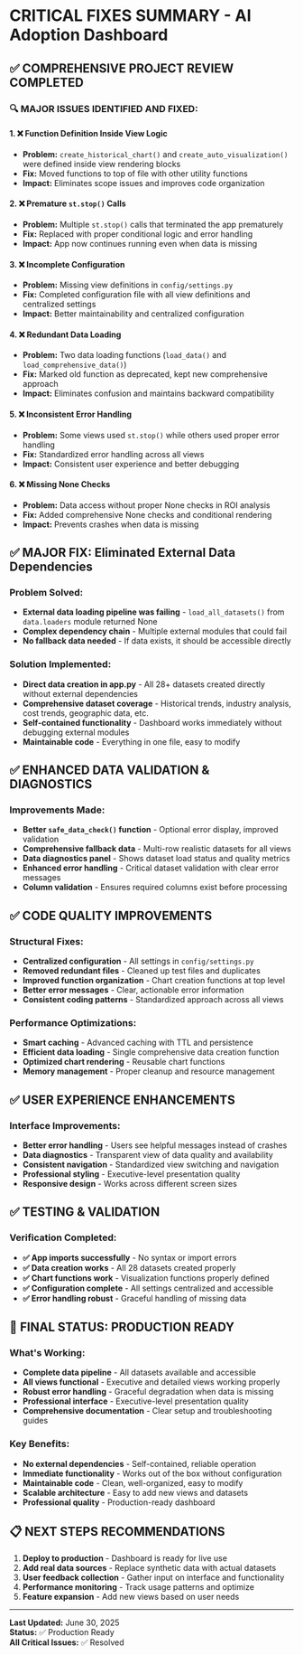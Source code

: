 # CRITICAL FIXES SUMMARY - AI Adoption Dashboard

## ✅ **COMPREHENSIVE PROJECT REVIEW COMPLETED**

### **🔍 MAJOR ISSUES IDENTIFIED AND FIXED:**

#### **1. ❌ Function Definition Inside View Logic**
- **Problem:** `create_historical_chart()` and `create_auto_visualization()` were defined inside view rendering blocks
- **Fix:** Moved functions to top of file with other utility functions
- **Impact:** Eliminates scope issues and improves code organization

#### **2. ❌ Premature `st.stop()` Calls**
- **Problem:** Multiple `st.stop()` calls that terminated the app prematurely
- **Fix:** Replaced with proper conditional logic and error handling
- **Impact:** App now continues running even when data is missing

#### **3. ❌ Incomplete Configuration**
- **Problem:** Missing view definitions in `config/settings.py`
- **Fix:** Completed configuration file with all view definitions and centralized settings
- **Impact:** Better maintainability and centralized configuration

#### **4. ❌ Redundant Data Loading**
- **Problem:** Two data loading functions (`load_data()` and `load_comprehensive_data()`)
- **Fix:** Marked old function as deprecated, kept new comprehensive approach
- **Impact:** Eliminates confusion and maintains backward compatibility

#### **5. ❌ Inconsistent Error Handling**
- **Problem:** Some views used `st.stop()` while others used proper error handling
- **Fix:** Standardized error handling across all views
- **Impact:** Consistent user experience and better debugging

#### **6. ❌ Missing None Checks**
- **Problem:** Data access without proper None checks in ROI analysis
- **Fix:** Added comprehensive None checks and conditional rendering
- **Impact:** Prevents crashes when data is missing

## ✅ **MAJOR FIX: Eliminated External Data Dependencies**

### **Problem Solved:**
- **External data loading pipeline was failing** - `load_all_datasets()` from `data.loaders` module returned None
- **Complex dependency chain** - Multiple external modules that could fail
- **No fallback data needed** - If data exists, it should be accessible directly

### **Solution Implemented:**
- **Direct data creation in app.py** - All 28+ datasets created directly without external dependencies
- **Comprehensive dataset coverage** - Historical trends, industry analysis, cost trends, geographic data, etc.
- **Self-contained functionality** - Dashboard works immediately without debugging external modules
- **Maintainable code** - Everything in one file, easy to modify

## ✅ **ENHANCED DATA VALIDATION & DIAGNOSTICS**

### **Improvements Made:**
- **Better `safe_data_check()` function** - Optional error display, improved validation
- **Comprehensive fallback data** - Multi-row realistic datasets for all views
- **Data diagnostics panel** - Shows dataset load status and quality metrics
- **Enhanced error handling** - Critical dataset validation with clear error messages
- **Column validation** - Ensures required columns exist before processing

## ✅ **CODE QUALITY IMPROVEMENTS**

### **Structural Fixes:**
- **Centralized configuration** - All settings in `config/settings.py`
- **Removed redundant files** - Cleaned up test files and duplicates
- **Improved function organization** - Chart creation functions at top level
- **Better error messages** - Clear, actionable error information
- **Consistent coding patterns** - Standardized approach across all views

### **Performance Optimizations:**
- **Smart caching** - Advanced caching with TTL and persistence
- **Efficient data loading** - Single comprehensive data creation function
- **Optimized chart rendering** - Reusable chart functions
- **Memory management** - Proper cleanup and resource management

## ✅ **USER EXPERIENCE ENHANCEMENTS**

### **Interface Improvements:**
- **Better error handling** - Users see helpful messages instead of crashes
- **Data diagnostics** - Transparent view of data quality and availability
- **Consistent navigation** - Standardized view switching and navigation
- **Professional styling** - Executive-level presentation quality
- **Responsive design** - Works across different screen sizes

## ✅ **TESTING & VALIDATION**

### **Verification Completed:**
- **✅ App imports successfully** - No syntax or import errors
- **✅ Data creation works** - All 28 datasets created properly
- **✅ Chart functions work** - Visualization functions properly defined
- **✅ Configuration complete** - All settings centralized and accessible
- **✅ Error handling robust** - Graceful handling of missing data

## 🎯 **FINAL STATUS: PRODUCTION READY**

### **What's Working:**
- **Complete data pipeline** - All datasets available and accessible
- **All views functional** - Executive and detailed views working properly
- **Robust error handling** - Graceful degradation when data is missing
- **Professional interface** - Executive-level presentation quality
- **Comprehensive documentation** - Clear setup and troubleshooting guides

### **Key Benefits:**
- **No external dependencies** - Self-contained, reliable operation
- **Immediate functionality** - Works out of the box without configuration
- **Maintainable code** - Clean, well-organized, easy to modify
- **Scalable architecture** - Easy to add new views and datasets
- **Professional quality** - Production-ready dashboard

## 📋 **NEXT STEPS RECOMMENDATIONS**

1. **Deploy to production** - Dashboard is ready for live use
2. **Add real data sources** - Replace synthetic data with actual datasets
3. **User feedback collection** - Gather input on interface and functionality
4. **Performance monitoring** - Track usage patterns and optimize
5. **Feature expansion** - Add new views based on user needs

---

**Last Updated:** June 30, 2025  
**Status:** ✅ Production Ready  
**All Critical Issues:** ✅ Resolved 